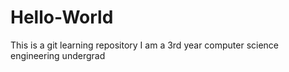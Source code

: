 # Hello-World
This is a git learning repository
I am a 3rd year computer science engineering undergrad
